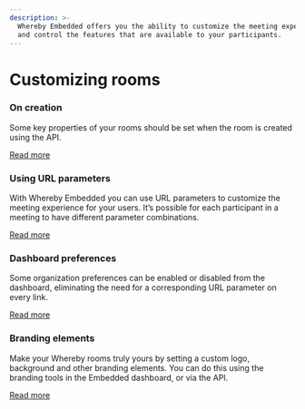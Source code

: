 ```yaml
---
description: >-
  Whereby Embedded offers you the ability to customize the meeting experience
  and control the features that are available to your participants.
---
```


# Customizing rooms

### On creation

Some key properties of your rooms should be set when the room is created using the API.

[Read more](on-creation.md)

### Using URL parameters

With Whereby Embedded you can use URL parameters to customize the meeting experience for your users. It’s possible for each participant in a meeting to have different parameter combinations.

[Read more](using-url-parameters.md)

### Dashboard preferences

Some organization preferences can be enabled or disabled from the dashboard, eliminating the need for a corresponding URL parameter on every link.

[Read more](dashboard-preferences.md)

### Branding elements

Make your Whereby rooms truly yours by setting a custom logo, background and other branding elements. You can do this using the branding tools in the Embedded dashboard, or via the API.

[Read more](branding-elements.md)
